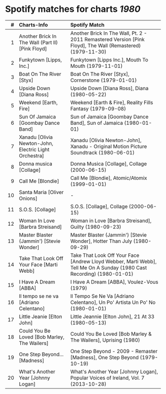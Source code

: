 # Spotify matches for charts *1980*

|    # | Charts-Info                                           | Spotify Match                                                                                                          |
| ---: | :---------------------------------------------------- | :--------------------------------------------------------------------------------------------------------------------- |
|    1 | Another Brick In The Wall (Part II) [Pink Floyd]      | Another Brick In The Wall, Pt. 2 - 2011 Remastered Version [Pink Floyd], The Wall (Remastered) (1979-11-30)            |
|    2 | Funkytown [Lipps, Inc.]                               | Funkytown [Lipps Inc.], Mouth To Mouth (1979-11-01)                                                                    |
|    3 | Boat On The River [Styx]                              | Boat On The River [Styx], Cornerstone (1979-01-01)                                                                     |
|    4 | Upside Down [Diana Ross]                              | Upside Down [Diana Ross], Diana (1980-05-22)                                                                           |
|    5 | Weekend [Earth, Fire]                                 | Weekend [Earth & Fire], Reality Fills Fantasy (1979-09-08)                                                             |
|    6 | Sun Of Jamaica [Goombay Dance Band]                   | Sun of Jamaica [Goombay Dance Band], Sun of Jamaica (1980-01-01)                                                       |
|    7 | Xanadu [Olivia Newton-John, Electric Light Orchestra] | Xanadu [Olivia Newton-John], Xanadu - Original Motion Picture Soundtrack (1980-06-01)                                  |
|    8 | Donna musica [Collage]                                | Donna Musica [Collage], Collage (2000-06-15)                                                                           |
|    9 | Call Me [Blondie]                                     | Call Me [Blondie], Atomic/Atomix (1999-01-01)                                                                          |
|   10 | Santa Maria [Oliver Onions]                           | -                                                                                                                      |
|   11 | S.O.S. [Collage]                                      | S.O.S. [Collage], Collage (2000-06-15)                                                                                 |
|   12 | Woman In Love [Barbra Streisand]                      | Woman in Love [Barbra Streisand], Guilty (1980-09-23)                                                                  |
|   13 | Master Blaster (Jammin') [Stevie Wonder]              | Master Blaster (Jammin') [Stevie Wonder], Hotter Than July (1980-09-29)                                                |
|   14 | Take That Look Off Your Face [Marti Webb]             | Take That Look Off Your Face [Andrew Lloyd Webber, Marti Webb], Tell Me On A Sunday (1980 Cast Recording) (1980-01-01) |
|   15 | I Have A Dream [ABBA]                                 | I Have A Dream [ABBA], Voulez-Vous (1979)                                                                              |
|   16 | Il tempo se ne va [Adriano Celentano]                 | Il Tempo Se Ne Va [Adriano Celentano], Un Po' Artista Un Po' No (1980-01-01)                                           |
|   17 | Little Jeanie [Elton John]                            | Little Jeannie [Elton John], 21 At 33 (1980-05-13)                                                                     |
|   18 | Could You Be Loved [Bob Marley, The Wailers]          | Could You Be Loved [Bob Marley & The Wailers], Uprising (1980)                                                         |
|   19 | One Step Beyond... [Madness]                          | One Step Beyond - 2009 - Remaster [Madness], One Step Beyond (1979-10-19)                                              |
|   20 | What's Another Year [Johnny Logan]                    | What's Another Year [Johnny Logan], Popular Voices of Ireland, Vol. 7 (2013-10-28)                                     |
